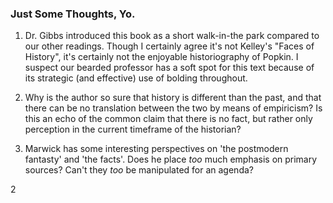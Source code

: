 ### Just Some Thoughts, Yo.

1) Dr. Gibbs introduced this book as a short walk-in-the park compared to our other readings.
Though I certainly agree it's not Kelley's "Faces of History", it's certainly not the enjoyable historiography of Popkin.
I suspect our bearded professor has a soft spot for this text because of its strategic (and effective) use of bolding throughout.

2) Why is the author so sure that history is different than the past, and that there can be no translation between the two by means of empiricism?
Is this an echo of the common claim that there is no fact, but rather only perception in the current timeframe of the historian?

3) Marwick has some interesting perspectives on 'the postmodern fantasty' and 'the facts'.
Does he place _too_ much emphasis on primary sources? Can't they _too_ be manipulated for an agenda?

2
